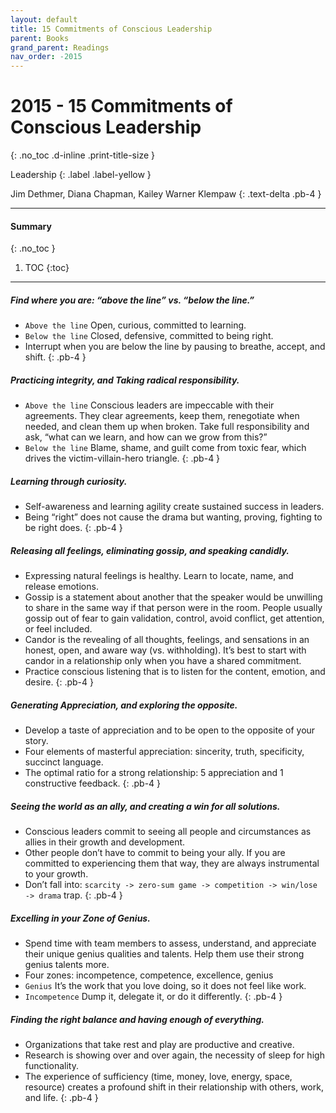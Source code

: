 ```yaml
---
layout: default
title: 15 Commitments of Conscious Leadership
parent: Books
grand_parent: Readings
nav_order: -2015
---
```


# 2015 - 15 Commitments of Conscious Leadership
{: .no_toc .d-inline .print-title-size }

Leadership
{: .label .label-yellow }

Jim Dethmer, Diana Chapman, Kailey Warner Klempaw
{: .text-delta .pb-4 }

---

#### Summary 
{: .no_toc }

1. TOC
{:toc}

---

##### Find where you are: “above the line” vs. “below the line.”
- `Above the line` Open, curious, committed to learning.
- `Below the line` Closed, defensive, committed to being right.
- Interrupt when you are below the line by pausing to breathe, accept, and shift.
{: .pb-4 }

##### Practicing integrity, and Taking radical responsibility.
- `Above the line` Conscious leaders are impeccable with their agreements. They clear agreements, keep them, renegotiate when needed, and clean them up when broken. Take full responsibility and ask, “what can we learn, and how can we grow from this?” 
- `Below the line` Blame, shame, and guilt come from toxic fear, which drives the victim-villain-hero triangle.
{: .pb-4 }

##### Learning through curiosity.
- Self-awareness and learning agility create sustained success in leaders.
- Being “right” does not cause the drama but wanting, proving, fighting to be right does.
{: .pb-4 }

##### Releasing all feelings, eliminating gossip, and speaking candidly.
- Expressing natural feelings is healthy. Learn to locate, name, and release emotions.
- Gossip is a statement about another that the speaker would be unwilling to share in the same way if that person were in the room. People usually gossip out of fear to gain validation, control, avoid conflict, get attention, or feel included.
- Candor is the revealing of all thoughts, feelings, and sensations in an honest, open, and aware way (vs. withholding). It’s best to start with candor in a relationship only when you have a shared commitment.
- Practice conscious listening that is to listen for the content, emotion, and desire.
{: .pb-4 }

##### Generating Appreciation, and exploring the opposite.
- Develop a taste of appreciation and to be open to the opposite of your story.
- Four elements of masterful appreciation: sincerity, truth, specificity, succinct language.
- The optimal ratio for a strong relationship: 5 appreciation and 1 constructive feedback.
{: .pb-4 }

##### Seeing the world as an ally, and creating a win for all solutions.
- Conscious leaders commit to seeing all people and circumstances as allies in their growth and development.
- Other people don’t have to commit to being your ally. If you are committed to experiencing them that way, they are always instrumental to your growth.
- Don’t fall into: `scarcity -> zero-sum game -> competition -> win/lose -> drama` trap.
{: .pb-4 }

##### Excelling in your Zone of Genius.
- Spend time with team members to assess, understand, and appreciate their unique genius qualities and talents. Help them use their strong genius talents more.
- Four zones: incompetence, competence, excellence, genius
- `Genius` It’s the work that you love doing, so it does not feel like work.
- `Incompetence` Dump it, delegate it, or do it differently.
{: .pb-4 }

##### Finding the right balance and having enough of everything.
- Organizations that take rest and play are productive and creative.
- Research is showing over and over again, the necessity of sleep for high functionality.
- The experience of sufficiency (time, money, love, energy, space, resource) creates a profound shift in their relationship with others, work, and life.
{: .pb-4 }